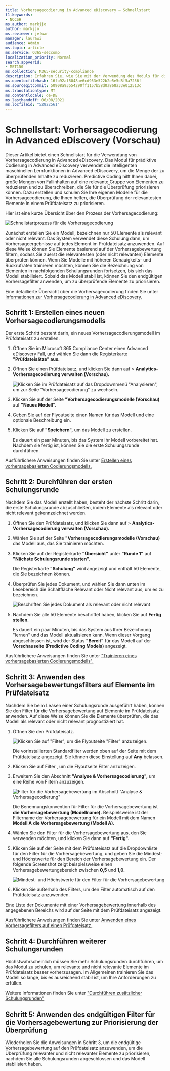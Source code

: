 ```yaml
---
title: Vorhersagecodierung in Advanced eDiscovery – Schnellstart
f1.keywords:
- NOCSH
ms.author: markjjo
author: markjjo
ms.reviewer: jefwan
manager: laurawi
audience: Admin
ms.topic: article
ms.service: O365-seccomp
localization_priority: Normal
search.appverid:
- MET150
ms.collection: M365-security-compliance
description: Erfahren Sie, wie Sie mit der Verwendung des Moduls für die Vorhersagecodierung in Advanced eDiscovery beginnen. Dieser Artikel führt Sie durch den End-to-End-Prozess der Verwendung von Vorhersagecodierung, um Inhalte in einem Prüfdateisatz zu identifizieren, der für Ihre Untersuchung am relevantesten ist.
ms.openlocfilehash: 16fb92af5048ae6cd953e522b2e5e5d8f5a7256f
ms.sourcegitcommit: 50908a93554290ff1157b58d0a868a33e012513c
ms.translationtype: MT
ms.contentlocale: de-DE
ms.lasthandoff: 06/08/2021
ms.locfileid: "52822561"
---
```

# <a name="quick-start-predictive-coding-in-advanced-ediscovery-preview"></a>Schnellstart: Vorhersagecodierung in Advanced eDiscovery (Vorschau)

Dieser Artikel bietet einen Schnellstart für die Verwendung von Vorhersagecodierung in Advanced eDiscovery. Das Modul für prädiktive Codierung in Advanced eDiscovery verwendet die intelligenten maschinellen Lernfunktionen in Advanced eDiscovery, um die Menge der zu überprüfenden Inhalte zu reduzieren. Predictive Coding hilft Ihnen dabei, große Mengen von Fallinhalten auf eine relevante Gruppe von Elementen zu reduzieren und zu überschreiben, die Sie für die Überprüfung priorisieren können. Dazu erstellen und schulen Sie Ihre eigenen Modelle für die Vorhersagecodierung, die Ihnen helfen, die Überprüfung der relevantesten Elemente in einem Prüfdateisatz zu priorisieren.

Hier ist eine kurze Übersicht über den Prozess der Vorhersagecodierung:

![Schnellstartprozess für die Vorhersagecodierung](..\media\PredictiveCodingQuickStartProcess.png)

Zunächst erstellen Sie ein Modell, bezeichnen nur 50 Elemente als relevant oder nicht relevant. Das System verwendet diese Schulung dann, um Vorhersageergebnisse auf jedes Element im Prüfdateisatz anzuwenden. Auf diese Weise können Sie Elemente basierend auf der Vorhersagebewertung filtern, sodass Sie zuerst die relevantesten (oder nicht relevanten) Elemente überprüfen können. Wenn Sie Modelle mit höheren Genauigkeits- und Rückrufraten trainieren möchten, können Sie die Bezeichnung von Elementen in nachfolgenden Schulungsrunden fortsetzen, bis sich das Modell stabilisiert. Sobald das Modell stabil ist, können Sie den endgültigen Vorhersagefilter anwenden, um zu überprüfende Elemente zu priorisieren.

Eine detaillierte Übersicht über die Vorhersagecodierung finden Sie unter [Informationen zur Vorhersagecodierung in Advanced eDiscovery.](predictive-coding-overview.md)

## <a name="step-1-create-a-new-predictive-coding-model"></a>Schritt 1: Erstellen eines neuen Vorhersagecodierungsmodells

Der erste Schritt besteht darin, ein neues Vorhersagecodierungsmodell im Prüfdateisatz zu erstellen.

1. Öffnen Sie im Microsoft 365 Compliance Center einen Advanced eDiscovery Fall, und wählen Sie dann die Registerkarte **"Prüfdateisätze" aus.**

2. Öffnen Sie einen Prüfdateisatz, und klicken Sie dann auf   >  **Analytics-Vorhersagecodierung verwalten (Vorschau).**

   ![Klicken Sie im Prüfdateisatz auf das Dropdownmenü "Analysieren", um zur Seite "Vorhersagecodierung" zu wechseln.](..\media\ManagePredictiveCoding.png)

3. Klicken Sie auf der Seite **"Vorhersagecodierungsmodelle (Vorschau)** auf **"Neues Modell".**

4. Geben Sie auf der Flyoutseite einen Namen für das Modell und eine optionale Beschreibung ein.

5. Klicken Sie auf **"Speichern",** um das Modell zu erstellen.

   Es dauert ein paar Minuten, bis das System Ihr Modell vorbereitet hat. Nachdem sie fertig ist, können Sie die erste Schulungsrunde durchführen.

Ausführlichere Anweisungen finden Sie unter [Erstellen eines vorhersagebasierten Codierungsmodells.](predictive-coding-create-model.md)

## <a name="step-2-perform-the-first-training-round"></a>Schritt 2: Durchführen der ersten Schulungsrunde

Nachdem Sie das Modell erstellt haben, besteht der nächste Schritt darin, die erste Schulungsrunde abzuschließen, indem Elemente als relevant oder nicht relevant gekennzeichnet werden.

1. Öffnen Sie den Prüfdateisatz, und klicken Sie dann auf   >  **Analytics-Vorhersagecodierung verwalten (Vorschau).**

2. Wählen Sie auf der Seite **"Vorhersagecodierungsmodelle (Vorschau)** das Modell aus, das Sie trainieren möchten.

3. Klicken Sie auf der Registerkarte **"Übersicht"** unter **"Runde 1"** auf **"Nächste Schulungsrunde starten".**

   Die Registerkarte **"Schulung"** wird angezeigt und enthält 50 Elemente, die Sie bezeichnen können.

4. Überprüfen Sie jedes Dokument,  und wählen Sie dann unten im Lesebereich die Schaltfläche Relevant oder Nicht relevant aus, um es zu bezeichnen. 

   ![Beschriften Sie jedes Dokument als relevant oder nicht relevant](..\media\TrainModel1.png)

5. Nachdem Sie alle 50 Elemente beschriftet haben, klicken Sie auf **Fertig stellen.**

    Es dauert ein paar Minuten, bis das System aus Ihrer Bezeichnung "lernen" und das Modell aktualisieren kann. Wenn dieser Vorgang abgeschlossen ist, wird der Status **"Bereit"** für das Modell auf der **Vorschauseite (Predictive Coding Models)** angezeigt.

Ausführlichere Anweisungen finden Sie unter ["Trainieren eines vorhersagebasierten Codierungsmodells".](predictive-coding-train-model.md)

## <a name="step-3-apply-the-prediction-score-filter-to-items-in-review-set"></a>Schritt 3: Anwenden des Vorhersagebewertungsfilters auf Elemente im Prüfdateisatz

Nachdem Sie beim Leasen einer Schulungsrunde ausgeführt haben, können Sie den Filter für die Vorhersagebewertung auf Elemente im Prüfdateisatz anwenden. Auf diese Weise können Sie die Elemente überprüfen, die das Modell als relevant oder nicht relevant prognostiziert hat.   

1. Öffnen Sie den Prüfdateisatz.

   ![Klicken Sie auf "Filter", um die Flyoutseite "Filter" anzuzeigen.](..\media\PredictionScoreFilter0.png)

   Die vorinstallierten Standardfilter werden oben auf der Seite mit dem Prüfdateisatz angezeigt. Sie können diese Einstellung auf **Any** belassen.

2. Klicken Sie auf Filter , um die Flyoutseite Filter anzuzeigen.  

3. Erweitern Sie den Abschnitt **"Analyse & Vorhersagecodierung",** um eine Reihe von Filtern anzuzeigen.

      ![Filter für die Vorhersagebewertung im Abschnitt "Analyse & Vorhersagecodierung"](..\media\PredictionScoreFilter1.png)

   Die Benennungskonvention für Filter für die Vorhersagebewertung ist **die Vorhersagebewertung (Modellname).** Beispielsweise ist der Filtername der Vorhersagebewertung für ein Modell mit dem Namen **Modell A** **die Vorhersagebewertung (Modell A).**

4. Wählen Sie den Filter für die Vorhersagebewertung aus, den Sie verwenden möchten, und klicken Sie dann auf **"Fertig".**

5. Klicken Sie auf der Seite mit dem Prüfdateisatz auf die Dropdownliste für den Filter für die Vorhersagebewertung, und geben Sie die Mindest- und Höchstwerte für den Bereich der Vorhersagebewertung ein. Der folgende Screenshot zeigt beispielsweise einen Vorhersagebewertungsbereich zwischen **0,5** und **1,0.**

   ![Mindest- und Höchstwerte für den Filter für die Vorhersagebewertung](..\media\PredictionScoreFilter2.png)

6. Klicken Sie außerhalb des Filters, um den Filter automatisch auf den Prüfdateisatz anzuwenden.

  Eine Liste der Dokumente mit einer Vorhersagebewertung innerhalb des angegebenen Bereichs wird auf der Seite mit dem Prüfdateisatz angezeigt.

Ausführlichere Anweisungen finden Sie unter [Anwenden eines Vorhersagefilters auf einen Prüfdateisatz.](predictive-coding-apply-prediction-filter.md)

## <a name="step-4-perform-more-training-rounds"></a>Schritt 4: Durchführen weiterer Schulungsrunden

Höchstwahrscheinlich müssen Sie mehr Schulungsrunden durchführen, um das Modul zu schulen, um relevante und nicht relevante Elemente im Prüfdateisatz besser vorherzusagen. Im Allgemeinen trainieren Sie das Modell so lange, bis es ausreichend stabil ist, um Ihre Anforderungen zu erfüllen.

Weitere Informationen finden Sie unter ["Durchführen zusätzlicher Schulungsrunden"](predictive-coding-train-model.md#perform-additional-training-rounds)

## <a name="step-5-apply-the-final-prediction-score-filter-to-prioritize-review"></a>Schritt 5: Anwenden des endgültigen Filter für die Vorhersagebewertung zur Priorisierung der Überprüfung

Wiederholen Sie die Anweisungen in Schritt 3, um die endgültige Vorhersagebewertung auf den Prüfdateisatz anzuwenden, um die Überprüfung relevanter und nicht relevanter Elemente zu priorisieren, nachdem Sie alle Schulungsrunden abgeschlossen und das Modell stabilisiert haben.
